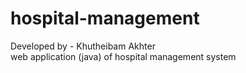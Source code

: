 # hospital-management <br>
Developed by - Khutheibam Akhter <br>
web application (java) of hospital management system
